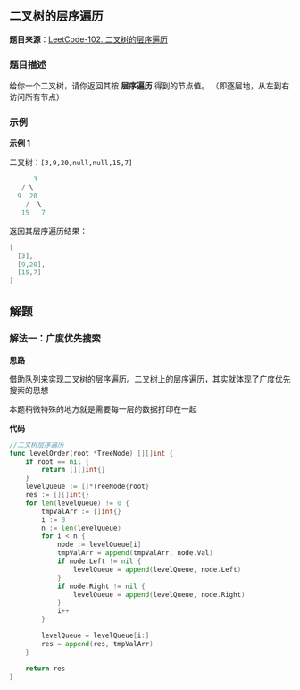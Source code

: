 ## 二叉树的层序遍历

**题目来源**：[LeetCode-102. 二叉树的层序遍历](https://leetcode-cn.com/problems/binary-tree-level-order-traversal/)

### 题目描述

给你一个二叉树，请你返回其按 **层序遍历** 得到的节点值。 （即逐层地，从左到右访问所有节点）

### 示例

**示例 1**

二叉树：`[3,9,20,null,null,15,7]`

```go
	  3
   / \
  9  20
    /  \
   15   7
```

返回其层序遍历结果：

```go
[
  [3],
  [9,20],
  [15,7]
]
```

## 解题

### 解法一：广度优先搜索

**思路**

借助队列来实现二叉树的层序遍历。二叉树上的层序遍历，其实就体现了广度优先搜索的思想

本题稍微特殊的地方就是需要每一层的数据打印在一起

**代码**

```go
//二叉树层序遍历
func levelOrder(root *TreeNode) [][]int {
	if root == nil {
		return [][]int{}
	}
	levelQueue := []*TreeNode{root}
	res := [][]int{}
	for len(levelQueue) != 0 {
		tmpValArr := []int{}
		i := 0
		n := len(levelQueue)
		for i < n {
			node := levelQueue[i]
			tmpValArr = append(tmpValArr, node.Val)
			if node.Left != nil {
				levelQueue = append(levelQueue, node.Left)
			}
			if node.Right != nil {
				levelQueue = append(levelQueue, node.Right)
			}
			i++
		}

		levelQueue = levelQueue[i:]
		res = append(res, tmpValArr)
	}

	return res
}
```